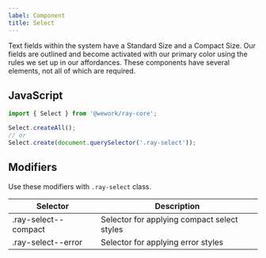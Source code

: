 ```yaml
---
label: Component
title: Select
---
```


<page-intro>Text fields within the system have a Standard Size and a Compact Size. Our fields are outlined and become activated with our primary color using the rules we set up in our affordances. These components have several elements, not all of which are required.</page-intro>

<component 
    name="With placeholder"
    component="select"
    variation="select--with-placeholder" 
    >
</component>

<component 
    name="Compact"
    component="select"
    variation="select--compact" 
    >
</component>

<component 
    name="Error"
    component="select"
    variation="select--error" 
    >
</component>

## JavaScript

```javascript
import { Select } from '@wework/ray-core';

Select.createAll();
// or
Select.create(document.querySelector('.ray-select'));
```

## Modifiers

Use these modifiers with `.ray-select` class.

| Selector             | Description                                 |
| -------------------- | ------------------------------------------- |
| .ray-select--compact | Selector for applying compact select styles |
| .ray-select--error   | Selector for applying error styles          |
